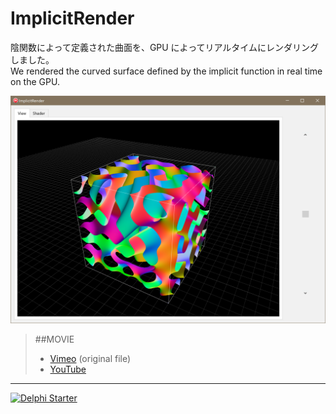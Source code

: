 # ImplicitRender

陰関数によって定義された曲面を、GPU によってリアルタイムにレンダリングしました。  
We rendered the curved surface defined by the implicit function in real time on the GPU.

![](https://github.com/LUXOPHIA/ImplicitRender/raw/master/--------/_SCREENSHOT/ImplicitRender.png)
> ##MOVIE
> * [Vimeo](https://vimeo.com/206529398) (original file)
> * [YouTube](https://youtu.be/Dd37rwILqgw)

----

[![Delphi Starter](http://img.en25.com/EloquaImages/clients/Embarcadero/%7B063f1eec-64a6-4c19-840f-9b59d407c914%7D_dx-starter-bn159.png)](https://www.embarcadero.com/jp/products/delphi/starter)
